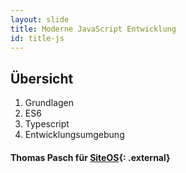 ```yaml
---
layout: slide
title: Moderne JavaScript Entwicklung
id: title-js
---
```

## Übersicht

1. Grundlagen
1. ES6
1. Typescript
1. Entwicklungsumgebung

#### Thomas Pasch für [SiteOS](http://siteos.de/){: .external}
